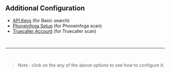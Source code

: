 ## Additional Configuration

- [API Keys](api_keys.md) (for Basic search)
- [Phoneinfoga Setup](phoneinfoga.md) (for Phoneinfoga scan)
- [Truecaller Account](truecaller.md) (for Truecaller scan)

<br>
<hr>
<br>

> Note : click on the any of the above options to see how to configure it.

